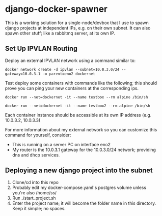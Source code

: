 # django-docker-spawner

This is a working solution for a single-node/devbox that I use to spawn django projects at independent IPs, e.g. on their own subnet. It can also spawn other stuff; like a rabbitmq server, at its own IP.

## Set Up IPVLAN Routing

Deploy an external IPVLAN network using a command similar to:

```docker network create -d ipvlan --subnet=10.0.3.0/24 --gateway=10.0.3.1 -o parent=eno2 dockernet```

Test deploy some containers with commands like the following; this should prove you can ping your new containers at the corresponding ips.

```
docker run --net=dockernet -it --name testbox --rm alpine /bin/sh

docker run --net=dockernet -it --name testbox2 --rm alpine /bin/sh
```

Each container instance should be accessible at its own IP address (e.g. 10.0.3.2, 10.0.3.3)

For more information about my external network so you can customize this command for yourself, consider:

- This is running on a server PC on interface eno2
- My router is the 10.0.3.1 gateway for the 10.0.3.0/24 network; providing dns and dhcp services.

## Deploying a new django project into the subnet
1. Clone/cd into this repo
2. Probably edit my docker-compose.yaml's postgres volume unless you're also /home/ss/
3. Run ./start_project.sh
4. Enter the project name; it will become the folder name in this directory. Keep it simple; no spaces.

